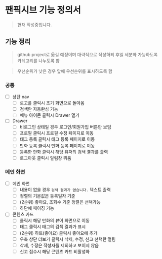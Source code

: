 # 팬픽시브 기능 정의서

> 현재 작성중입니다.

## 기능 정리

> github project로 옮길 예정이며 대략적으로 작성하되 후일 세분화 가능하도록 카테고리를 나누도록 함

> 우선순위가 낮은 경우 앞에 우선순위를 표시하도록 함

### 공통

- [ ] 상단 nav
    - [ ] 로고를 클릭시 초기 화면으로 돌아옴
    - [ ] 검색란 자동완성 기능
    - [ ] 메뉴 아이콘 클릭시 Drawer 열기
- [ ] Drawer
    - [ ] 비로그인 상태일 경우 로그인/회원가입 버튼만 보임
    - [ ] 프로필 클릭시 프로필 수정 페이지로 이동
    - [ ] 태그 등록 클릭시 태그 등록 페이지로 이동
    - [ ] 만화 등록 클릭시 만화 등록 페이지로 이동
    - [ ] 등록한 만화 클릭시 해당 유저의 검색 결과를 출력
    - [ ] 로그아웃 클릭시 알림창 뛰움

### 메인 화면

- [ ] 메인 화면
    - [ ] 내용이 없을 경우 `검색 결과가 없습니다.` 텍스트 출력
    - [ ] 정렬의 기본값은 등록일자 기준
    - [ ] (2순위) 좋아요, 조회수 기준 정렬은 선택가능
    - [ ] 하단에 페이징 기능
- [ ] 콘텐츠 카드
    - [ ] 클릭시 해당 만화의 뷰어 화면으로 이동
    - [ ] 태그 클릭시 태그의 검색 결과가 표시
    - [ ] (2순위) 하트(좋아요) 클릭시 좋아요에 추가
    - [ ] 우측 상단 더보기 클릭시 삭제, 수정, 신고 선택란 열림
    - [ ] 삭제, 수정은 작성자를 제외하고 보이지 않음
    - [ ] 신고 접수시 해당 콘텐츠 카드 비활성화